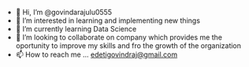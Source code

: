 - 👋 Hi, I’m @govindarajulu0555
- 👀 I’m interested in learning and implementing new things
- 🌱 I’m currently learning Data Science
- 💞️ I’m looking to collaborate on company which provides me the oportunity to improve my skills and fro the growth of the organization
- 📫 How to reach me ... edetigovindraj@gmail.com

<!---
govindarajulu0555/govindarajulu0555 is a ✨ special ✨ repository because its `README.md` (this file) appears on your GitHub profile.
You can click the Preview link to take a look at your changes.
--->
